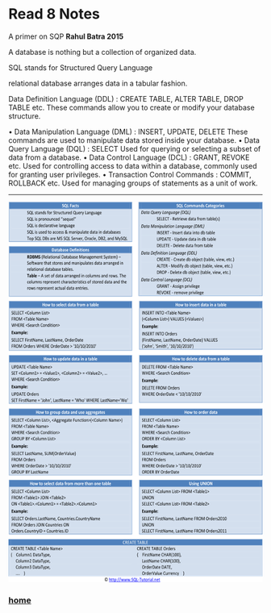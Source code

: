 # Read 8 Notes
A primer on SQP **Rahul Batra 2015**

A database is nothing but a collection of organized data.

SQL stands for Structured Query Language

relational database arranges data in a tabular fashion.

Data Definition Language (DDL) : CREATE TABLE, ALTER TABLE, DROP TABLE etc.
These commands allow you to create or modify your database structure.

• Data Manipulation Language (DML) : INSERT, UPDATE, DELETE
These commands are used to manipulate data stored inside your database.
• Data Query Language (DQL) : SELECT
Used for querying or selecting a subset of data from a database.
• Data Control Language (DCL) : GRANT, REVOKE etc.
Used for controlling access to data within a database, commonly used for granting user
privileges.
• Transaction Control Commands : COMMIT, ROLLBACK etc.
Used for managing groups of statements as a unit of work.

----

<img src="sql.png">

### [home](https://misalz.github.io/301-Reading-Notes/readme.md)
